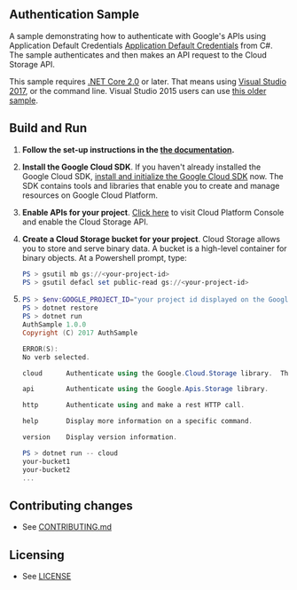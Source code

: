 ## Authentication Sample

A sample demonstrating how to authenticate with Google's APIs using Application Default Credentials
[Application Default Credentials](https://developers.google.com/identity/protocols/application-default-credentials)
from C#. The sample authenticates and then makes an API request to the Cloud Storage API.

This sample requires [.NET Core 2.0](
    https://www.microsoft.com/net/core) or later.  That means using
[Visual Studio 2017](
    https://www.visualstudio.com/), or the command line.  Visual Studio 2015 users
can use [this older sample](
    https://github.com/GoogleCloudPlatform/dotnet-docs-samples/tree/vs2015/auth).

## Build and Run

1.  **Follow the set-up instructions in the [the documentation](https://cloud.google.com/dotnet/docs/setup).**

3.  **Install the Google Cloud SDK**.
    If you haven't already installed the Google Cloud SDK, [install and
    initialize the Google Cloud SDK](https://cloud.google.com/sdk/docs/) now.
    The SDK contains tools and libraries that enable you to create and manage
    resources on Google Cloud Platform.

4.  **Enable APIs for your project**.
    [Click here](https://console.cloud.google.com/flows/enableapi?apiid=storage_api&showconfirmation=true)
    to visit Cloud Platform Console and enable the Cloud Storage API.

5.  **Create a Cloud Storage bucket for your project**.
    Cloud Storage allows you to store and serve binary data.
    A bucket is a high-level container for binary objects.
    At a Powershell  prompt, type:

    ```ps1
    PS > gsutil mb gs://<your-project-id>
    PS > gsutil defacl set public-read gs://<your-project-id>
    ```

6.  ```ps1
    PS > $env:GOOGLE_PROJECT_ID="your project id displayed on the Google Developers Console."
    PS > dotnet restore
    PS > dotnet run
    AuthSample 1.0.0
    Copyright (C) 2017 AuthSample

    ERROR(S):
    No verb selected.

    cloud      Authenticate using the Google.Cloud.Storage library.  The preferred way of authenticating.

    api        Authenticate using the Google.Apis.Storage library.

    http       Authenticate using and make a rest HTTP call.

    help       Display more information on a specific command.

    version    Display version information.

    PS > dotnet run -- cloud
    your-bucket1
    your-bucket2
    ...
    ```

## Contributing changes

* See [CONTRIBUTING.md](../../CONTRIBUTING.md)

## Licensing

* See [LICENSE](../../LICENSE)
